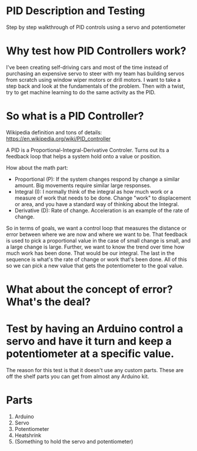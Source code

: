 # PID Description and Testing
Step by step walkthrough of PID controls using a servo and potentiometer

# Why test how PID Controllers work?

I've been creating self-driving cars and most of the time instead of purchasing an expensive servo to steer with my team has building servos from scratch using window wiper motors or drill motors. I want to take a step back and look at the fundamentals of the problem. Then with a twist, try to get machine learning to do the same activity as the PID.

# So what is a PID Controller?
Wikipedia definition and tons of details: https://en.wikipedia.org/wiki/PID_controller

A PID is a Proportional-Integral-Derivative Controler. Turns out its a feedback loop that helps a system hold onto a value or position.

How about the math part:
* Proportional (P): If the system changes respond by change a similar amount. Big movements require similar large responses.
* Integral (I): I normally think of the integral as how much work or a measure of work that needs to be done. Change "work" to displacement or area, and you have a standard way of thinking about the Integral. 
* Derivative (D): Rate of change. Acceleration is an example of the rate of change.

So in terms of goals, we want a control loop that measures the distance or error between where we are now and where we want to be. That feedback is used to pick a proportional value in the case of small change is small, and a large change is large. Further, we want to know the trend over time how much work has been done. That would be our integral. The last in the sequence is what's the rate of change or work that's been done. All of this so we can pick a new value that gets the potentiometer to the goal value.


# What about the concept of error? What's the deal?

# Test by having an Arduino control a servo and have it turn and keep a potentiometer at a specific value.

The reason for this test is that it doesn't use any custom parts. These are off the shelf parts you can get from almost any Arduino kit.

# Parts
 1. Arduino
 2. Servo
 3. Potentiometer
 4. Heatshrink
 5. (Something to hold the servo and potentiometer)
 
 
